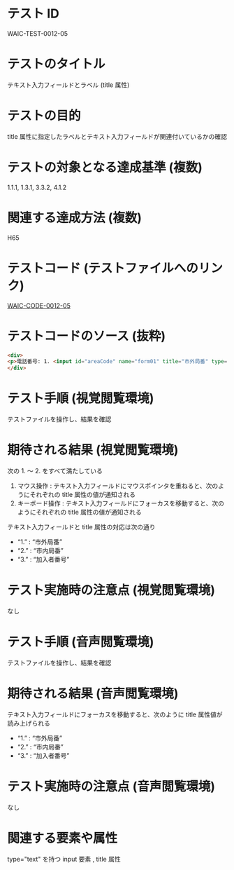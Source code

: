 # テスト ID

WAIC-TEST-0012-05

# テストのタイトル

テキスト入力フィールドとラベル (title 属性)

# テストの目的

title 属性に指定したラベルとテキスト入力フィールドが関連付いているかの確認

# テストの対象となる達成基準 (複数)

1.1.1, 1.3.1, 3.3.2, 4.1.2

# 関連する達成方法 (複数)

H65

# テストコード (テストファイルへのリンク)

[WAIC-CODE-0012-05](https://waic.github.io/as_test/WAIC-CODE/WAIC-CODE-0012-05.html)

# テストコードのソース (抜粋)

```html
<div>
<p>電話番号: 1. <input id="areaCode" name="form01" title="市外局番" type="text" size="3" value=""> - 2. <input id="exchange" name="form02" title="市内局番" type="text" size="3" value=""> - 3. <input id="lastDigits" name="form03" title="加入者番号" type="text" size="4" value=""></p>
</div>

```

# テスト手順 (視覚閲覧環境)

テストファイルを操作し、結果を確認

# 期待される結果 (視覚閲覧環境)

次の 1. 〜 2. をすべて満たしている

1. マウス操作 : テキスト入力フィールドにマウスポインタを重ねると、次のようにそれぞれの title 属性の値が通知される
2. キーボード操作 : テキスト入力フィールドにフォーカスを移動すると、次のようにそれぞれの title 属性の値が通知される

テキスト入力フィールドと title 属性の対応は次の通り

- “1.” : “市外局番”
- “2.” : “市内局番”
- “3.” : “加入者番号”

# テスト実施時の注意点 (視覚閲覧環境)

なし

# テスト手順 (音声閲覧環境)

テストファイルを操作し、結果を確認

# 期待される結果 (音声閲覧環境)

テキスト入力フィールドにフォーカスを移動すると、次のように title 属性値が読み上げられる

- “1.” : “市外局番”
- “2.” : “市内局番”
- “3.” : “加入者番号”

# テスト実施時の注意点 (音声閲覧環境)

なし

# 関連する要素や属性

type="text" を持つ input 要素 , title 属性
